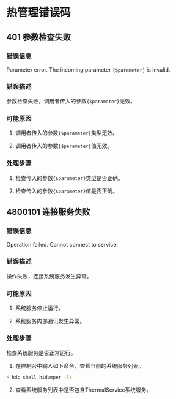 # 热管理错误码

## 401 参数检查失败

### 错误信息

Parameter error. The incoming parameter `{$parameter}` is invalid.

### 错误描述

参数检查失败，调用者传入的参数`{$parameter}`无效。

### 可能原因

1. 调用者传入的参数`{$parameter}`类型无效。

2. 调用者传入的参数`{$parameter}`值无效。

### 处理步骤

1. 检查传入的参数`{$parameter}`类型是否正确。

2. 检查传入的参数`{$parameter}`值是否正确。

## 4800101 连接服务失败

### 错误信息

Operation failed. Cannot connect to service.

### 错误描述

操作失败，连接系统服务发生异常。

### 可能原因

1. 系统服务停止运行。

2. 系统服务内部通讯发生异常。

### 处理步骤

检查系统服务是否正常运行。

1. 在控制台中输入如下命令，查看当前的系统服务列表。

```bash
> hdc shell hidumper -ls
```

2. 查看系统服务列表中是否包含ThermalService系统服务。